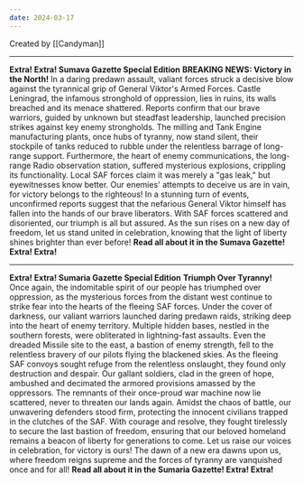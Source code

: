 ```yaml
---
date: 2024-03-17
---
```

Created by [[Candyman]]


-----------------

**Extra! Extra! Sumava Gazette Special Edition** **BREAKING NEWS: Victory in the North!** 
In a daring predawn assault, valiant forces struck a decisive blow against the tyrannical grip of General Viktor's Armed Forces. Castle Leningrad, the infamous stronghold of oppression, lies in ruins, its walls breached and its menace shattered. Reports confirm that our brave warriors, guided by unknown but steadfast leadership, launched precision strikes against key enemy strongholds. The milling and Tank Engine manufacturing plants, once hubs of tyranny, now stand silent, their stockpile of tanks reduced to rubble under the relentless barrage of long-range support. Furthermore, the heart of enemy communications, the long-range Radio observation station, suffered mysterious explosions, crippling its functionality. Local SAF forces claim it was merely a "gas leak," but eyewitnesses know better. Our enemies' attempts to deceive us are in vain, for victory belongs to the righteous! In a stunning turn of events, unconfirmed reports suggest that the nefarious General Viktor himself has fallen into the hands of our brave liberators. With SAF forces scattered and disoriented, our triumph is all but assured. As the sun rises on a new day of freedom, let us stand united in celebration, knowing that the light of liberty shines brighter than ever before! 
**Read all about it in the Sumava Gazette! Extra! Extra!**



----------------------

**Extra! Extra! Sumaria Gazette Special Edition** **Triumph Over Tyranny!** 
Once again, the indomitable spirit of our people has triumphed over oppression, as the mysterious forces from the distant west continue to strike fear into the hearts of the fleeing SAF forces. Under the cover of darkness, our valiant warriors launched daring predawn raids, striking deep into the heart of enemy territory. Multiple hidden bases, nestled in the southern forests, were obliterated in lightning-fast assaults. Even the dreaded Missile site to the east, a bastion of enemy strength, fell to the relentless bravery of our pilots flying the blackened skies. As the fleeing SAF convoys sought refuge from the relentless onslaught, they found only destruction and despair. Our gallant soldiers, clad in the green of hope, ambushed and decimated the armored provisions amassed by the oppressors. The remnants of their once-proud war machine now lie scattered, never to threaten our lands again. Amidst the chaos of battle, our unwavering defenders stood firm, protecting the innocent civilians trapped in the clutches of the SAF. With courage and resolve, they fought tirelessly to secure the last bastion of freedom, ensuring that our beloved homeland remains a beacon of liberty for generations to come. Let us raise our voices in celebration, for victory is ours! The dawn of a new era dawns upon us, where freedom reigns supreme and the forces of tyranny are vanquished once and for all! 
**Read all about it in the Sumaria Gazette! Extra! Extra!**